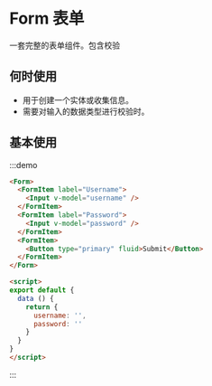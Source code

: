 # Form 表单
一套完整的表单组件。包含校验

## 何时使用
- 用于创建一个实体或收集信息。
- 需要对输入的数据类型进行校验时。

## 基本使用
:::demo
```html
<Form>
  <FormItem label="Username">
    <Input v-model="username" />
  </FormItem>
  <FormItem label="Password">
    <Input v-model="password" />
  </FormItem>
  <FormItem>
    <Button type="primary" fluid>Submit</Button>
  </FormItem>
</Form>

<script>
export default {
  data () {
    return {
      username: '',
      password: ''
    }
  }
}
</script>
```
:::